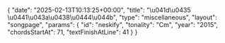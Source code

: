 {
    "date": "2025-02-13T10:13:25+00:00",
    "title": "\u041d\u0435 \u0441\u043a\u0438\u0444\u044b",
    "type": "miscellaneous",
    "layout": "songpage",
    "params": {
        "id": "neskify",
        "tonality": "Cm",
        "year": "2015",
        "chordsStartAt": 71,
        "textFinishAtLine": 41
    }
}